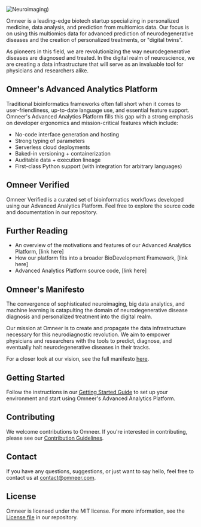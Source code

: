 ![Neuroimaging](https://assets.technologynetworks.com/production/dynamic/images/content/359881/digital-research-infrastructure-tipped-to-bring-in-new-paradigm-for-neuroscience-359881-1280x720.webp?cb=11689175))

Omneer is a leading-edge biotech startup specializing in personalized medicine, data analysis, and prediction from multiomics data. Our focus is on using this multiomics data for advanced prediction of neurodegenerative diseases and the creation of personalized treatments, or "digital twins". 

As pioneers in this field, we are revolutionizing the way neurodegenerative diseases are diagnosed and treated. In the digital realm of neuroscience, we are creating a data infrastructure that will serve as an invaluable tool for physicians and researchers alike.

## Omneer's Advanced Analytics Platform

Traditional bioinformatics frameworks often fall short when it comes to user-friendliness, up-to-date language use, and essential feature support. Omneer's Advanced Analytics Platform fills this gap with a strong emphasis on developer ergonomics and mission-critical features which include:

- No-code interface generation and hosting
- Strong typing of parameters
- Serverless cloud deployments
- Baked-in versioning + containerization
- Auditable data + execution lineage
- First-class Python support (with integration for arbitrary languages)

## Omneer Verified

Omneer Verified is a curated set of bioinformatics workflows developed using our Advanced Analytics Platform. Feel free to explore the source code and documentation in our repository.

## Further Reading

- An overview of the motivations and features of our Advanced Analytics Platform, [link here]
- How our platform fits into a broader BioDevelopment Framework, [link here]
- Advanced Analytics Platform source code, [link here]

## Omneer's Manifesto

The convergence of sophisticated neuroimaging, big data analytics, and machine learning is catapulting the domain of neurodegenerative disease diagnosis and personalized treatment into the digital realm. 

Our mission at Omneer is to create and propagate the data infrastructure necessary for this neurodiagnostic revolution. We aim to empower physicians and researchers with the tools to predict, diagnose, and eventually halt neurodegenerative diseases in their tracks.

For a closer look at our vision, see the full manifesto [here](./MANIFESTO.md).

## Getting Started

Follow the instructions in our [Getting Started Guide](./GETTING_STARTED.md) to set up your environment and start using Omneer's Advanced Analytics Platform.

## Contributing

We welcome contributions to Omneer. If you're interested in contributing, please see our [Contribution Guidelines](./CONTRIBUTING.md).

## Contact

If you have any questions, suggestions, or just want to say hello, feel free to contact us at contact@omneer.com.

## License

Omneer is licensed under the MIT license. For more information, see the [License file](./LICENSE) in our repository.
